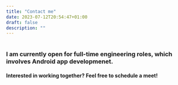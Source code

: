 ```yaml
---
title: "Contact me"
date: 2023-07-12T20:54:47+01:00
draft: false
description: ""
---
```


<head>
	<title>Contact</title>
	<meta charset="UTF-8" />
		<script>
  (function (C, A, L) {
    let p = function (a, ar) {
      a.q.push(ar);
    };
    let d = C.document;
    C.Cal =
      C.Cal ||
      function () {
        let cal = C.Cal;
        let ar = arguments;
        if (!cal.loaded) {
          cal.ns = {};
          cal.q = cal.q || [];
          d.head.appendChild(d.createElement("script")).src = A;
          cal.loaded = true;
        }
        if (ar[0] === L) {
          const api = function () {
            p(api, arguments);
          };
          const namespace = ar[1];
          api.q = api.q || [];
          typeof namespace === "string" ? (cal.ns[namespace] = api) && p(api, ar) : p(cal, ar);
          return;
        }
        p(cal, ar);
      };
    })(window, "https://cal.com/embed.js", "init");
    Cal("init")
  </script>
</head>

<body>
	<h1>
		<h3>I am currently open for full-time engineering roles, which involves Android app developmenet.</h3>
        <h4>Interested in working together? Feel free to schedule a meet!</h4>
	</h1>
	<div id="my-cal-embed"></div>
	<script>
		Cal("inline", {
			elementOrSelector: "#my-cal-embed", // You can also provide an element directly
			calLink: "harisheoran", // The link that you want to embed. It would open https://cal.com/jane in embed
			config: {
				name: "", // Prefill Name
				email: "", // Prefill Email
				notes: "", // Prefill Notes
				guests: ["", ""], // Prefill Guests
				theme: "dark", // "dark" or "light" theme
			},
		});
	</script>
	</script>
</body>